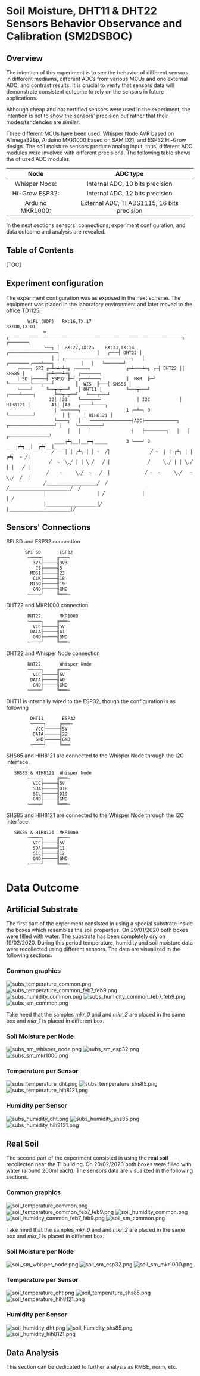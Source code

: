 # Soil Moisture, DHT11 & DHT22 Sensors Behavior Observance and Calibration (SM2DSBOC)

## Overview ##
The intention of this experiment is to see the behavior of different sensors in different mediums, different ADCs from various MCUs and one external ADC, and contrast results. It is crucial to verify that sensors data will demonstrate consistent outcome to rely on the sensors in future applications.

Although cheap and not certified sensors were used in the experiment, the intention is not to show the sensors' precision but rather that their modes/tendencies are similar.

Three different MCUs have been used: Whisper Node AVR based on ATmega328p, Arduino MKR1000 based on SAM D21, and ESP32 Hi-Grow design. The soil moisture sensors produce analog input, thus, different ADC modules were involved with different precisions. The following table shows the of used ADC modules

|Node            |ADC type                                   |
|:--------------:|:-----------------------------------------:|
|Whisper Node:   |Internal ADC, 10 bits precision            |
|Hi-Grow ESP32:  |Internal ADC, 12 bits precision            |
|Arduino MKR1000:|External ADC, TI ADS1115, 16 bits precision|

In the next sections sensors' connections, experiment configuration, and data outcome and analysis are revealed.

## Table of Contents ##

[TOC]

## Experiment configuration ##

The experiment configuration was as exposed in the next scheme. The equipment was placed in the laboratory environment and later moved to the office TD1125.
```
        WiFi (UDP)   RX:16,TX:17                                  RX:D0,TX:D1
              ╤    ┌─────────────────────────────────────────────────────────────────┐       ┌───────┐
              └──┐ │  RX:27,TX:26    RX:13,TX:14   ┌──────────────────┐              │   ┌───┤ DHT22 │
                 │ │ ┌─────────────────────────┐   │     ┌───────┐┌───┴───┐          │   │   └───────┘
    ┌────┐ SPI ╔═┷═┷═┷═╗ ┌─────┐             ╔═┷═══┷═╗ ┌─┤ DHT22 ││ SHS85 │        ╔═┷═══┷═╗   ┌───────┐         
    │ SD ├─────╢ ESP32 ╟─┘ ┌───┴───┐         ║  MKR  ╟─┘ └───────┘└───┬───┘        ║  WIS  ╟───┤ SHS85 │         
    └────┘     ╚══┯═┯══╝   │ DHT11 │         ╚═══┯═══╝           ┌────┴────┐       ╚══┯─┯══╝   └───┬───┘        
                32│ │33    └───────┘             │ I2C           │ HIH8121 │        A1│ │A3   ┌────┴────┐         
                  │ └──────┐                 1 ┌─┴─┐ 0           └─────────┘          │ │     │ HIH8121 │         
                  └────┐   │   ┌───────────────┤ADC├────────────┐   ┌─────────────────┘ │     └─────────┘           
                       │   │   │               ┤   ├────────┐   │   │   ┌───────────────┘              
                  ____┍┷┑__│__┍┷┑_____       3 └───┘ 2 ____┍┷┑__│__┍┷┑__│______
                 ╱    │ │ ┍┷┑ │ │ ~  ╱│               ╱ ~  │ │ ┍┷┑ │ │ ┍┷┑  ~ ╱│
                ╱  ~  ╲.╱ │ │ ╲.╱   ╱ │              ╱     ╲.╱ │ │ ╲.╱ │ │   ╱ │
               ╱    ~     ╲.╱  ~   ╱  │             ╱ ~  ~     ╲.╱   ~ ╲.╱  ╱  │
              ╱___________________╱  ╱             ╱_______________________╱  ╱
              │                   │ ╱              │                       │ ╱
              │___________________│╱               │_______________________│╱
```

## Sensors' Connections ##

SPI SD and ESP32 connection

```
       SPI SD       ESP32
        ~────┐     ╔═══~
          3V3├─────╢3V3
           CS├─────╢5
         MOSI├─────╢23
          CLK├─────╢18
         MISO├─────╢19
          GND├─────╢GND
        ~────┘     ╚═══~
```

DHT22 and MKR1000 connection

```
        DHT22       MKR1000
        ~────┐     ╔═══~
          VCC├─────╢5V
         DATA├─────╢A1
          GND├─────╢GND
        ~────┘     ╚═══~
```

DHT22 and Whisper Node connection
```
        DHT22       Whisper Node
        ~────┐     ╔═══~
          VCC├─────╢5V
         DATA├─────╢A0
          GND├─────╢GND
        ~────┘     ╚═══~
```

DHT11 is internally wired to the ESP32, though the configuration is as following
```
         DHT11       ESP32
         ~────┐     ╔═══~
           VCC├─────╢5V
          DATA├─────╢22
           GND├─────╢GND
         ~────┘     ╚═══
```

SHS85 and HIH8121 are connected to the Whisper Node through the I2C interface.
```
   SHS85 & HIH8121  Whisper Node
        ~────┐     ╔═══~
          VCC├─────╢5V
          SDA├─────╢D18
          SCL├─────╢D19
          GND├─────╢GND
        ~────┘     ╚═══~
```

SHS85 and HIH8121 are connected to the Whisper Node through the I2C interface.

```
   SHS85 & HIH8121  MKR1000
        ~────┐     ╔═══~
          VCC├─────╢5V
          SDA├─────╢11
          SCL├─────╢12
          GND├─────╢GND
        ~────┘     ╚═══~
```

# Data Outcome #

## Artificial Substrate ##

The first part of the experiment consisted in using a special substrate inside the boxes which resembles the soil properties. On 29/01/2020 both boxes were filled with water. The substrate has been completely dry on 19/02/2020. During this period temperature, humidity and soil moisture data were recollected using different sensors. The data are visualized in the following sections.

### Common graphics ###

![subs_temperature_common.png](/graphics/subs_temperature_common.png)
![subs_temperature_common_feb7_feb9.png](/graphics/subs_temperature_common_subset.png)
![subs_humidity_common.png](/graphics/subs_humidity_common.png)
![subs_humidity_common_feb7_feb9.png](/graphics/subs_humidity_common_subset.png)
![subs_sm_common.png](/graphics/subs_sm_common.png)

Take heed that the samples _mkr_0_ and and _mkr_2_ are placed in the same box and _mkr_1_ is placed in different box.

### Soil Moisture per Node ###

![subs_sm_whisper_node.png](/graphics/subs_sm_whisper_node.png)
![subs_sm_esp32.png](/graphics/subs_sm_esp32.png)
![subs_sm_mkr1000.png](/graphics/subs_sm_mkr1000.png)

### Temperature per Sensor ###

![subs_temperature_dht.png](/graphics/subs_temperature_dht.png)
![subs_temperature_shs85.png](/graphics/subs_temperature_shs85.png)
![subs_temperature_hih8121.png](/graphics/subs_temperature_hih8121.png)

### Humidity per Sensor ###

![subs_humidity_dht.png](/graphics/subs_humidity_dht.png)
![subs_humidity_shs85.png](/graphics/subs_humidity_shs85.png)
![subs_humidity_hih8121.png](/graphics/subs_humidity_hih8121.png)

## Real Soil ##

The second part of the experiment consisted in using the **real soil** recollected near the TI building. On 20/02/2020 both boxes were filled with water (around 200ml each). The sensors data are visualized in the following sections.

### Common graphics ###

![soil_temperature_common.png](/graphics/soil_temperature_common.png)
![soil_temperature_common_feb7_feb9.png](/graphics/soil_temperature_common_subset.png)
![soil_humidity_common.png](/graphics/soil_humidity_common.png)
![soil_humidity_common_feb7_feb9.png](/graphics/soil_humidity_common_subset.png)
![soil_sm_common.png](/graphics/soil_sm_common.png)

Take heed that the samples _mkr_0_ and and _mkr_2_ are placed in the same box and _mkr_1_ is placed in different box.

### Soil Moisture per Node ###

![soil_sm_whisper_node.png](/graphics/soil_sm_whisper_node.png)
![soil_sm_esp32.png](/graphics/soil_sm_esp32.png)
![soil_sm_mkr1000.png](/graphics/soil_sm_mkr1000.png)

### Temperature per Sensor ###

![soil_temperature_dht.png](/graphics/soil_temperature_dht.png)
![soil_temperature_shs85.png](/graphics/soil_temperature_shs85.png)
![soil_temperature_hih8121.png](/graphics/soil_temperature_hih8121.png)

### Humidity per Sensor ###

![soil_humidity_dht.png](/graphics/soil_humidity_dht.png)
![soil_humidity_shs85.png](/graphics/soil_humidity_shs85.png)
![soil_humidity_hih8121.png](/graphics/soil_humidity_hih8121.png)

## Data Analysis ##

This section can be dedicated to further analysis as RMSE, norm, etc.
